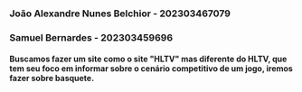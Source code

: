 ### João Alexandre Nunes Belchior - 202303467079
### Samuel Bernardes - 202303459696

#### Buscamos fazer um site como o site "HLTV" mas diferente do HLTV, que tem seu foco em informar sobre o cenário competitivo de um jogo, iremos fazer sobre basquete.
